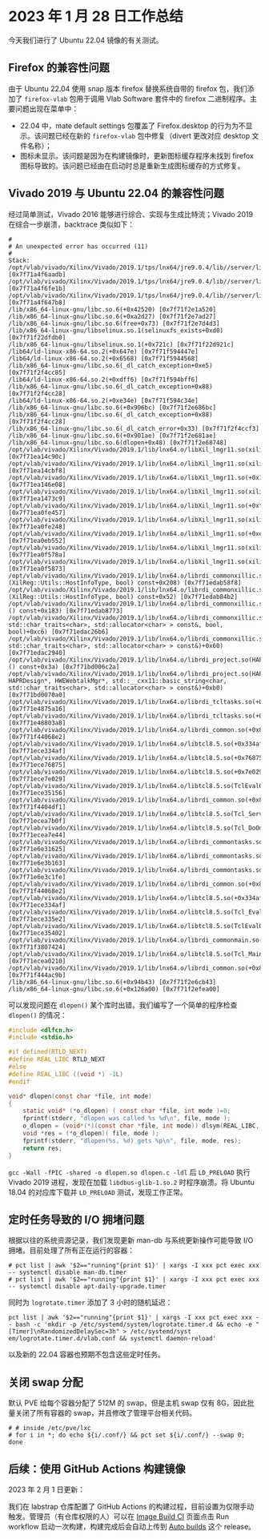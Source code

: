 # 2023 年 1 月 28 日工作总结

今天我们进行了 Ubuntu 22.04 镜像的有关测试。

## Firefox 的兼容性问题

由于 Ubuntu 22.04 使用 snap 版本 firefox 替换系统自带的 firefox 包，我们添加了 `firefox-vlab` 包用于调用 Vlab Software 套件中的 firefox 二进制程序。主要问题出现在菜单中：

- 22.04 中，mate default settings 包覆盖了 Firefox.desktop 的行为为不显示。该问题已经在新的 `firefox-vlab` 包中修复（divert 更改对应 desktop 文件名称）；
- 图标未显示。该问题是因为在构建镜像时，更新图标缓存程序未找到 firefox 图标导致的。该问题已经由在启动时总是重新生成图标缓存的方式修复。

## Vivado 2019 与 Ubuntu 22.04 的兼容性问题

经过简单测试，Vivado 2016 能够进行综合、实现与生成比特流；Vivado 2019 在综合一步崩溃，backtrace 类似如下：

```
#
# An unexpected error has occurred (11)
#
Stack:
/opt/vlab/vivado/Xilinx/Vivado/2019.1/tps/lnx64/jre9.0.4/lib//server/libjvm.so(+0xb6aadb) [0x7f71a4f6aadb]
/opt/vlab/vivado/Xilinx/Vivado/2019.1/tps/lnx64/jre9.0.4/lib//server/libjvm.so(JVM_handle_linux_signal+0xbb) [0x7f71a4f6fe1b]
/opt/vlab/vivado/Xilinx/Vivado/2019.1/tps/lnx64/jre9.0.4/lib//server/libjvm.so(+0xb647b8) [0x7f71a4f647b8]
/lib/x86_64-linux-gnu/libc.so.6(+0x42520) [0x7f71f2e1a520]
/lib/x86_64-linux-gnu/libc.so.6(+0xa2d27) [0x7f71f2e7ad27]
/lib/x86_64-linux-gnu/libc.so.6(free+0x73) [0x7f71f2e7d4d3]
/lib/x86_64-linux-gnu/libselinux.so.1(selinuxfs_exists+0xd0) [0x7f71f22dfdb0]
/lib/x86_64-linux-gnu/libselinux.so.1(+0x721c) [0x7f71f22d921c]
/lib64/ld-linux-x86-64.so.2(+0x647e) [0x7f71f594447e]
/lib64/ld-linux-x86-64.so.2(+0x6568) [0x7f71f5944568]
/lib/x86_64-linux-gnu/libc.so.6(_dl_catch_exception+0xe5) [0x7f71f2f4cc85]
/lib64/ld-linux-x86-64.so.2(+0xdff6) [0x7f71f594bff6]
/lib/x86_64-linux-gnu/libc.so.6(_dl_catch_exception+0x88) [0x7f71f2f4cc28]
/lib64/ld-linux-x86-64.so.2(+0xe34e) [0x7f71f594c34e]
/lib/x86_64-linux-gnu/libc.so.6(+0x906bc) [0x7f71f2e686bc]
/lib/x86_64-linux-gnu/libc.so.6(_dl_catch_exception+0x88) [0x7f71f2f4cc28]
/lib/x86_64-linux-gnu/libc.so.6(_dl_catch_error+0x33) [0x7f71f2f4ccf3]
/lib/x86_64-linux-gnu/libc.so.6(+0x901ae) [0x7f71f2e681ae]
/lib/x86_64-linux-gnu/libc.so.6(dlopen+0x48) [0x7f71f2e68748]
/opt/vlab/vivado/Xilinx/Vivado/2019.1/lib/lnx64.o/libXil_lmgr11.so(xilinxd_52bd840d01ca6dc9+0x3c) [0x7f71ea14c90c]
/opt/vlab/vivado/Xilinx/Vivado/2019.1/lib/lnx64.o/libXil_lmgr11.so(xilinxd_52bd846009c98322+0xa8) [0x7f71ea14cbf8]
/opt/vlab/vivado/Xilinx/Vivado/2019.1/lib/lnx64.o/libXil_lmgr11.so(+0x146e08) [0x7f71ea146e08]
/opt/vlab/vivado/Xilinx/Vivado/2019.1/lib/lnx64.o/libXil_lmgr11.so(xilinxd_52bd847e20e6acca+0x9) [0x7f71ea1473c9]
/opt/vlab/vivado/Xilinx/Vivado/2019.1/lib/lnx64.o/libXil_lmgr11.so(+0xfe457) [0x7f71ea0fe457]
/opt/vlab/vivado/Xilinx/Vivado/2019.1/lib/lnx64.o/libXil_lmgr11.so(xilinxd_52bd853912de43c2+0xc8) [0x7f71ea0fe248]
/opt/vlab/vivado/Xilinx/Vivado/2019.1/lib/lnx64.o/libXil_lmgr11.so(+0xeb552) [0x7f71ea0eb552]
/opt/vlab/vivado/Xilinx/Vivado/2019.1/lib/lnx64.o/libXil_lmgr11.so(xilinxd_52bd995765656b48+0x2a) [0x7f71ea0f578a]
/opt/vlab/vivado/Xilinx/Vivado/2019.1/lib/lnx64.o/libXil_lmgr11.so(xilinxd_52bd700d1bd3c616+0x73) [0x7f71ea0f5873]
/opt/vlab/vivado/Xilinx/Vivado/2019.1/lib/lnx64.o/librdi_commonxillic.so(XilReg::Utils::GetHostInfo[abi:cxx11](XilReg::Utils::HostInfoType, bool) const+0x208) [0x7f71edab58f8]
/opt/vlab/vivado/Xilinx/Vivado/2019.1/lib/lnx64.o/librdi_commonxillic.so(XilReg::Utils::GetHostInfoFormatted[abi:cxx11](XilReg::Utils::HostInfoType, bool) const+0x52) [0x7f71edab84b2]
/opt/vlab/vivado/Xilinx/Vivado/2019.1/lib/lnx64.o/librdi_commonxillic.so(XilReg::Utils::GetHostInfo[abi:cxx11]() const+0x183) [0x7f71edab8773]
/opt/vlab/vivado/Xilinx/Vivado/2019.1/lib/lnx64.o/librdi_commonxillic.so(XilReg::Utils::GetRegInfo(std::__cxx11::basic_string<char, std::char_traits<char>, std::allocator<char> > const&, bool, bool)+0xc6) [0x7f71edac26b6]
/opt/vlab/vivado/Xilinx/Vivado/2019.1/lib/lnx64.o/librdi_commonxillic.so(XilReg::Utils::GetRegInfoWebTalk(std::__cxx11::basic_string<char, std::char_traits<char>, std::allocator<char> > const&)+0x60) [0x7f71edac2940]
/opt/vlab/vivado/Xilinx/Vivado/2019.1/lib/lnx64.o/librdi_project.so(HAPRWebtalkHelper::getRegistrationId[abi:cxx11]() const+0x3a) [0x7f71bd006c2a]
/opt/vlab/vivado/Xilinx/Vivado/2019.1/lib/lnx64.o/librdi_project.so(HAPRWebtalkHelper::HAPRWebtalkHelper(HAPRProject*, HAPRDesign*, HWEWebtalkMgr*, std::__cxx11::basic_string<char, std::char_traits<char>, std::allocator<char> > const&)+0xb0) [0x7f71bd0070a0]
/opt/vlab/vivado/Xilinx/Vivado/2019.1/lib/lnx64.o/librdi_tcltasks.so(+0x1675a16) [0x7f71e4875a16]
/opt/vlab/vivado/Xilinx/Vivado/2019.1/lib/lnx64.o/librdi_tcltasks.so(+0x16803a8) [0x7f71e48803a8]
/opt/vlab/vivado/Xilinx/Vivado/2019.1/lib/lnx64.o/librdi_common.so(+0x8068e2) [0x7f71f44068e2]
/opt/vlab/vivado/Xilinx/Vivado/2019.1/lib/lnx64.o/libtcl8.5.so(+0x334af) [0x7f71ece334af]
/opt/vlab/vivado/Xilinx/Vivado/2019.1/lib/lnx64.o/libtcl8.5.so(+0x76875) [0x7f71ece76875]
/opt/vlab/vivado/Xilinx/Vivado/2019.1/lib/lnx64.o/libtcl8.5.so(+0x7e029) [0x7f71ece7e029]
/opt/vlab/vivado/Xilinx/Vivado/2019.1/lib/lnx64.o/libtcl8.5.so(TclEvalObjEx+0x76) [0x7f71ece35156]
/opt/vlab/vivado/Xilinx/Vivado/2019.1/lib/lnx64.o/librdi_common.so(+0x804df1) [0x7f71f4404df1]
/opt/vlab/vivado/Xilinx/Vivado/2019.1/lib/lnx64.o/libtcl8.5.so(Tcl_ServiceEvent+0x7f) [0x7f71ecea7b0f]
/opt/vlab/vivado/Xilinx/Vivado/2019.1/lib/lnx64.o/libtcl8.5.so(Tcl_DoOneEvent+0x154) [0x7f71ecea7e44]
/opt/vlab/vivado/Xilinx/Vivado/2019.1/lib/lnx64.o/librdi_commontasks.so(+0x231625) [0x7f71e6e31625]
/opt/vlab/vivado/Xilinx/Vivado/2019.1/lib/lnx64.o/librdi_commontasks.so(+0x23b163) [0x7f71e6e3b163]
/opt/vlab/vivado/Xilinx/Vivado/2019.1/lib/lnx64.o/librdi_commontasks.so(+0x23c1fe) [0x7f71e6e3c1fe]
/opt/vlab/vivado/Xilinx/Vivado/2019.1/lib/lnx64.o/librdi_common.so(+0x8068e2) [0x7f71f44068e2]
/opt/vlab/vivado/Xilinx/Vivado/2019.1/lib/lnx64.o/libtcl8.5.so(+0x334af) [0x7f71ece334af]
/opt/vlab/vivado/Xilinx/Vivado/2019.1/lib/lnx64.o/libtcl8.5.so(Tcl_EvalObjv+0x32) [0x7f71ece335e2]
/opt/vlab/vivado/Xilinx/Vivado/2019.1/lib/lnx64.o/libtcl8.5.so(TclEvalObjEx+0x322) [0x7f71ece35402]
/opt/vlab/vivado/Xilinx/Vivado/2019.1/lib/lnx64.o/librdi_commonmain.so(+0x7424) [0x7f71f3807424]
/opt/vlab/vivado/Xilinx/Vivado/2019.1/lib/lnx64.o/libtcl8.5.so(Tcl_Main+0x1d0) [0x7f71ecea0210]
/opt/vlab/vivado/Xilinx/Vivado/2019.1/lib/lnx64.o/librdi_common.so(+0x84ac9b) [0x7f71f444ac9b]
/lib/x86_64-linux-gnu/libc.so.6(+0x94b43) [0x7f71f2e6cb43]
/lib/x86_64-linux-gnu/libc.so.6(+0x126a00) [0x7f71f2efea00]
```

可以发现问题在 `dlopen()` 某个库时出错。我们编写了一个简单的程序检查 `dlopen()` 的情况：

```c
#include <dlfcn.h>
#include <stdio.h>

#if defined(RTLD_NEXT)
#define REAL_LIBC RTLD_NEXT
#else
#define REAL_LIBC ((void *) -1L)
#endif

void* dlopen(const char *file, int mode)
{
    static void* (*o_dlopen) ( const char *file, int mode )=0;
    fprintf(stderr, "dlopen was called %s %d\n", file, mode );
    o_dlopen = (void*(*)(const char *file, int mode)) dlsym(REAL_LIBC, "dlopen");
    void *res = (*o_dlopen)( file, mode );
    fprintf(stderr, "dlopen(%s, %d) gets %p\n", file, mode, res);
    return res;
}
```

`gcc -Wall -fPIC -shared -o dlopen.so dlopen.c -ldl` 后 `LD_PRELOAD` 执行 Vivado 2019 进程，发现在加载 `libdbus-glib-1.so.2` 时程序崩溃。将 Ubuntu 18.04 的对应库下载并 `LD_PRELOAD` 测试，发现工作正常。

## 定时任务导致的 I/O 拥堵问题

根据以往的系统资源记录，我们发现更新 man-db 与系统更新操作可能导致 I/O 拥堵。目前处理了所有正在运行的容器：

```console
# pct list | awk '$2=="running"{print $1}' | xargs -I xxx pct exec xxx -- systemctl disable man-db.timer
# pct list | awk '$2=="running"{print $1}' | xargs -I xxx pct exec xxx -- systemctl disable apt-daily-upgrade.timer
```

同时为 `logrotate.timer` 添加了 3 小时的随机延迟：

```shell
pct list | awk '$2=="running"{print $1}' | xargs -I xxx pct exec xxx -- bash -c 'mkdir -p /etc/systemd/system/logrotate.timer.d && echo -e "[Timer]\nRandomizedDelaySec=3h" > /etc/systemd/syst
em/logrotate.timer.d/vlab.conf && systemctl daemon-reload'
```

以及新的 22.04 容器也预期不包含这些定时任务。

## 关闭 swap 分配

默认 PVE 给每个容器分配了 512M 的 swap，但是主机 swap 仅有 8G，因此批量关闭了所有容器的 swap，并且修改了管理平台相关代码。

```console
# # inside /etc/pve/lxc
# for i in *; do echo ${i/.conf/} && pct set ${i/.conf/} --swap 0; done
```

## 后续：使用 GitHub Actions 构建镜像

2023 年 2 月 1 日更新：

我们在 labstrap 仓库配置了 GitHub Actions 的构建过程，目前设置为仅限手动触发。管理员（有仓库权限的人）可以在 [Image Build CI](https://github.com/USTC-vlab/labstrap/actions/workflows/build.yml) 页面点击 Run workflow 启动一次构建，构建完成后会自动上传到 [Auto builds](https://github.com/USTC-vlab/labstrap/releases/tag/auto-build) 这个 release。
